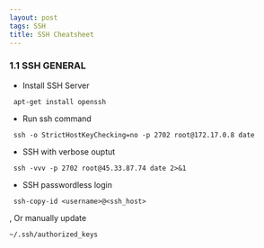 ```yaml
---
layout: post
tags: SSH
title: SSH Cheatsheet
---
```

### 1.1 SSH GENERAL

- Install SSH Server 
```
 apt-get install openssh  
```
- Run ssh command	 
```
 ssh -o StrictHostKeyChecking=no -p 2702 root@172.17.0.8 date  
```
- SSH with verbose ouptut		 
```
 ssh -vvv -p 2702 root@45.33.87.74 date 2>&1  
```
- SSH passwordless login		 
```
 ssh-copy-id <username>@<ssh_host>
```
, Or manually update 
```
~/.ssh/authorized_keys
```
